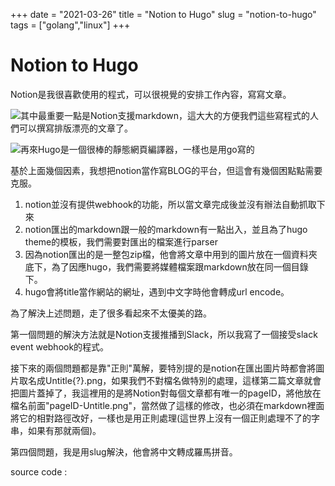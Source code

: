 +++
date = "2021-03-26"
title = "Notion to Hugo"
slug = "notion-to-hugo"
tags = ["golang","linux"]
+++
# Notion to Hugo



Notion是我很喜歡使用的程式，可以很視覺的安排工作內容，寫寫文章。

![](../9546ec4cc5ec495d8a5d9ccb4346003f-notion-labs-inc-logo-vector.png)其中最重要一點是Notion支援markdown，這大大的方便我們這些寫程式的人們可以撰寫排版漂亮的文章了。

![](../9546ec4cc5ec495d8a5d9ccb4346003f-notion-labs-inc-logo-vector.png)再來Hugo是一個很棒的靜態網頁編譯器，一樣也是用go寫的

基於上面幾個因素，我想把notion當作寫BLOG的平台，但這會有幾個困點點需要克服。

1. notion並沒有提供webhook的功能，所以當文章完成後並沒有辦法自動抓取下來
2. notion匯出的markdown跟一般的markdown有一點出入，並且為了hugo theme的模板，我們需要對匯出的檔案進行parser
3. 因為notion匯出的是一整包zip檔，他會將文章中用到的圖片放在一個資料夾底下，為了因應hugo，我們需要將媒體檔案跟markdown放在同一個目錄下。
4. hugo會將title當作網站的網址，遇到中文字時他會轉成url encode。

為了解決上述問題，走了很多看起來不太優美的路。

第一個問題的解決方法就是Notion支援推播到Slack，所以我寫了一個接受slack event webhook的程式。

接下來的兩個問題都是靠"正則"萬解，要特別提的是notion在匯出圖片時都會將圖片取名成Untitle{?}.png，如果我們不對檔名做特別的處理，這樣第二篇文章就會把圖片蓋掉了，我這裡用的是將Notion對每個文章都有唯一的pageID，將他放在檔名前面"pageID-Untitle.png"，當然做了這樣的修改，也必須在markdown裡面將它的相對路徑改好，一樣也是用正則處理(這世界上沒有一個正則處理不了的字串，如果有那就兩個)。

第四個問題，我是用slug解決，他會將中文轉成羅馬拼音。

source code : 

[](https://github.com/tamama9527/hugo_blog)